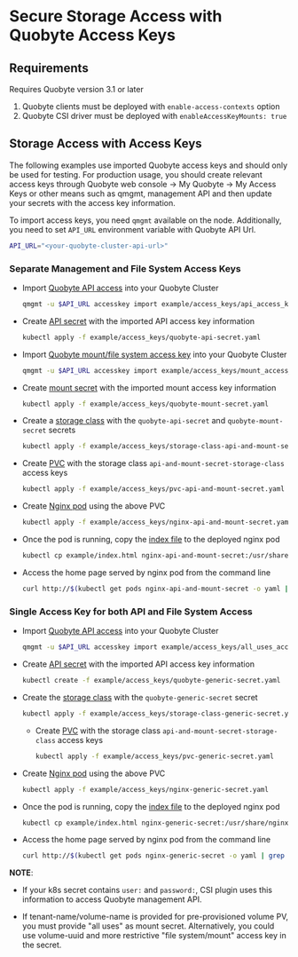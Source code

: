 # Secure Storage Access with Quobyte Access Keys

## Requirements

Requires Quobyte version 3.1 or later

1. Quobyte clients must be deployed with `enable-access-contexts` option
2. Quobyte CSI driver must be deployed with `enableAccessKeyMounts: true`

## Storage Access with Access Keys

The following examples use imported Quobyte access keys and should only be used for testing.
For production usage, you should create relevant access keys through
 Quobyte web console -> My Quobyte -> My Access Keys or other means such as qmgmt, management API
 and then update your secrets with the access key information.

To import access keys, you need `qmgmt` available on the node. Additionally, you need to set
`API_URL` environment variable with Quobyte API Url.

```bash
API_URL="<your-quobyte-cluster-api-url>"
```

### Separate Management and File System Access Keys

* Import [Quobyte API access](../example/access_keys/api_access_keys.csv) into your Quobyte Cluster

    ```bash
    qmgmt -u $API_URL accesskey import example/access_keys/api_access_keys.csv
    ```

* Create [API secret](../example/access_keys/quobyte-api-secret.yaml) with the imported
   API access key information

    ```bash
    kubectl apply -f example/access_keys/quobyte-api-secret.yaml
    ```

* Import [Quobyte mount/file system access key](../example/access_keys/mount_access_keys.csv) into
   your Quobyte Cluster

    ```bash
    qmgmt -u $API_URL accesskey import example/access_keys/mount_access_keys.csv
    ```

* Create [mount secret](../example/access_keys/quobyte-mount-secret.yaml) with the imported
   mount access key information

    ```bash
    kubectl apply -f example/access_keys/quobyte-mount-secret.yaml
    ```

* Create a [storage class](../example/access_keys/storage-class-api-and-mount-secret.yaml) with the `quobyte-api-secret` and `quobyte-mount-secret` secrets

    ```bash
    kubectl apply -f example/access_keys/storage-class-api-and-mount-secret.yaml
    ```

* Create [PVC](../example/access_keys/pvc-api-and-mount-secret.yaml) with the storage class `api-and-mount-secret-storage-class`
 access keys

    ```bash
    kubectl apply -f example/access_keys/pvc-api-and-mount-secret.yaml
    ```

* Create [Nginx pod](../example/access_keys/nginx-api-and-mount-secret.yaml) using the above PVC

    ```bash
    kubectl apply -f example/access_keys/nginx-api-and-mount-secret.yaml
    ```

* Once the pod is running, copy the [index file](../example/index.html) to the deployed nginx pod

    ```bash
    kubectl cp example/index.html nginx-api-and-mount-secret:/usr/share/nginx/html/
    ```

* Access the home page served by nginx pod from the command line

    ```bash
    curl http://$(kubectl get pods nginx-api-and-mount-secret -o yaml | grep ' podIP:' | awk '{print $2}'):80
    ```

### Single Access Key for both API and File System Access

* Import [Quobyte API access](../example/access_keys/all_uses_access_key.csv) into your Quobyte
 Cluster

    ```bash
    qmgmt -u $API_URL accesskey import example/access_keys/all_uses_access_keys.csv
    ```

* Create [API secret](../example/access_keys/quobyte-generic-secret.yaml) with the imported
  API access key information

    ```bash
    kubectl create -f example/access_keys/quobyte-generic-secret.yaml
    ```

* Create the [storage class](example/access_keys/storage-class-generic-secret.yaml) with the `quobyte-generic-secret` secret

    ```bash
    kubectl apply -f example/access_keys/storage-class-generic-secret.yaml
    ```

  * Create [PVC](../example/access_keys/pvc-generic-secret.yaml) with the storage class `api-and-mount-secret-storage-class`
 access keys

    ```bash
    kubectl apply -f example/access_keys/pvc-generic-secret.yaml
    ```

* Create [Nginx pod](../example/access_keys/nginx-generic-secret.yaml) using the above PVC

    ```bash
    kubectl apply -f example/access_keys/nginx-generic-secret.yaml
    ```

* Once the pod is running, copy the [index file](example/index.html) to the deployed nginx pod

    ```bash
    kubectl cp example/index.html nginx-generic-secret:/usr/share/nginx/html/
    ```

* Access the home page served by nginx pod from the command line

    ```bash
    curl http://$(kubectl get pods nginx-generic-secret -o yaml | grep ' podIP:' | awk '{print $2}'):80
    ```

**NOTE**:

* If your k8s secret contains `user:` and `password:`, CSI plugin uses this information to access
 Quobyte management API.

* If tenant-name/volume-name is provided for pre-provisioned volume PV, you must provide "all uses"
  as mount secret. Alternatively, you could use volume-uuid and more restrictive "file system/mount"
  access key in the secret.
